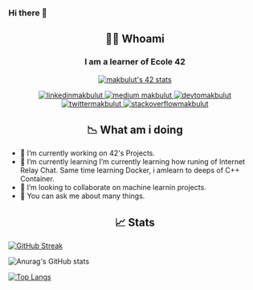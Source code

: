 ### Hi there 👋
<h2 align="center"> 👨‍💻 Whoami</h2>
<h3 align="center"> I am a learner of Ecole 42</h3>
<p align="center">
<a href="https://github.com/JaeSeoKim/badge42"><img src="https://badge42.vercel.app/api/v2/clbuqrq2w00060fl9mkqi02h9/stats?cursusId=21&coalitionId=230" alt="makbulut's 42 stats" /></a>
</p>

<p align="center">
  <a href="https://linkedin.com/in/mehmet-eren-akbulut-348177226/" target="blank">
    <img src="https://img.shields.io/badge/linkedin-%230077B5.svg?&style=for-the-badge&logo=linkedin&logoColor=white" alt="linkedinmakbulut" />
  </a>

  <a href="https://medium.com/@makbulut" target="blank">
    <img src="https://img.shields.io/badge/medium-%2312100E.svg?&style=for-the-badge&logo=medium&logoColor=white" alt="medium makbulut" />
  </a>
  <a href="https://dev.to/makbulut42" target="blank">
    <img src="https://img.shields.io/badge/dev.to-0A0A0A?style=for-the-badge&logo=dev.to&logoColor=white" alt="devtomakbulut"/>
  </a>
  <a href="https://twitter.com/eren0akb" target="blank">
    <img src="https://img.shields.io/twitter/follow/eren0akb_?logo=twitter&style=for-the-badge" alt="twittermakbulut" />
  </a>
  <a href="https://stackoverflow.com/users/19746843/makbulut" target="blank">
    <img src="https://img.shields.io/badge/stackoverflow-FE7A16?style=for-the-badge&logo=stackoverflow&logoColor=white" alt="stackoverflowmakbulut" />
  </a>
</p>

<h2 align="center"> 📉 What am i doing </h2>

- 🔭 I’m currently working on 42's Projects.
- 🌱 I’m currently learning I’m currently learning how runing of Internet Relay Chat. Same time learning Docker, i amlearn to deeps of  C++ Container.
- 👯 I’m looking to collaborate on machine learnin projects.
- 💬 You can ask me about many things.

<h2 align="center"> 📈 Stats </h2>


[![GitHub Streak](https://streak-stats.demolab.com?user=makbulut42&theme=onedark_duo)](https://git.io/streak-stats)

![Anurag's GitHub stats](https://github-readme-stats.vercel.app/api?username=makbulut42&show_icons=true&theme=gruvbox)

[![Top Langs](https://github-readme-stats.vercel.app/api/top-langs/?username=makbulut42&langs_count=8&show_icons=true&theme=gruvbox)](https://github.com/anuraghazra/github-readme-stats)

